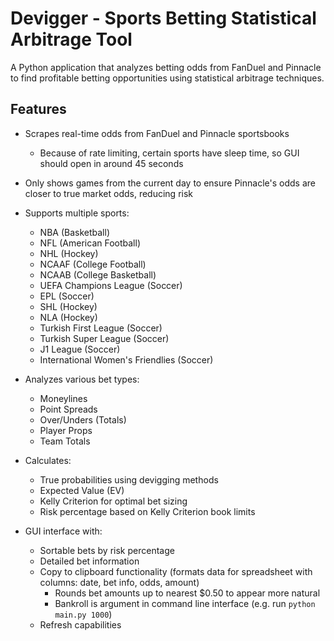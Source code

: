 # Devigger - Sports Betting Statistical Arbitrage Tool

A Python application that analyzes betting odds from FanDuel and Pinnacle to find profitable betting opportunities using statistical arbitrage techniques.

## Features

- Scrapes real-time odds from FanDuel and Pinnacle sportsbooks
  - Because of rate limiting, certain sports have sleep time, so GUI should open in around 45 seconds
- Only shows games from the current day to ensure Pinnacle's odds are closer to true market odds, reducing risk
- Supports multiple sports:
  - NBA (Basketball)
  - NFL (American Football)
  - NHL (Hockey)
  - NCAAF (College Football)
  - NCAAB (College Basketball) 
  - UEFA Champions League (Soccer)
  - EPL (Soccer)
  - SHL (Hockey)
  - NLA (Hockey)
  - Turkish First League (Soccer)
  - Turkish Super League (Soccer)
  - J1 League (Soccer)
  - International Women's Friendlies (Soccer)

- Analyzes various bet types:
  - Moneylines
  - Point Spreads
  - Over/Unders (Totals)
  - Player Props
  - Team Totals
- Calculates:
  - True probabilities using devigging methods
  - Expected Value (EV)
  - Kelly Criterion for optimal bet sizing
  - Risk percentage based on Kelly Criterion book limits
- GUI interface with:
  - Sortable bets by risk percentage
  - Detailed bet information
  - Copy to clipboard functionality (formats data for spreadsheet with columns: date, bet info, odds, amount)
    - Rounds bet amounts up to nearest $0.50 to appear more natural
    - Bankroll is argument in command line interface (e.g. run `python main.py 1000`)
  - Refresh capabilities